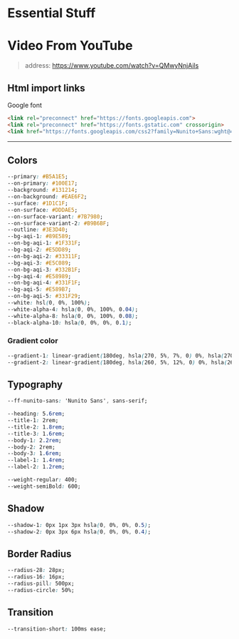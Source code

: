 # Essential Stuff


# Video From YouTube

> address: https://www.youtube.com/watch?v=QMwyNnjAils

## Html import links

Google font

``` html
<link rel="preconnect" href="https://fonts.googleapis.com">
<link rel="preconnect" href="https://fonts.gstatic.com" crossorigin>
<link href="https://fonts.googleapis.com/css2?family=Nunito+Sans:wght@400;600&display=swap" rel="stylesheet">
```

---

## Colors

``` css
--primary: #B5A1E5; 
--on-primary: #100E17; 
--background: #131214;
--on-background: #EAE6F2;
--surface: #1D1C1F;
--on-surface: #DDDAE5;
--on-surface-variant: #7B7980; 
--on-surface-variant-2: #B9B6BF;
--outline: #3E3D40;
--bg-aqi-1: #89E589;
--on-bg-aqi-1: #1F331F;
--bg-aqi-2: #E5DD89;
--on-bg-aqi-2: #33311F;
--bg-aqi-3: #E5C089;
--on-bg-aqi-3: #332B1F;
--bg-aqi-4: #E58989;
--on-bg-aqi-4: #331F1F;
--bg-aqi-5: #E589B7;
--on-bg-aqi-5: #331F29;
--white: hsl(0, 0%, 100%);
--white-alpha-4: hsla(0, 0%, 100%, 0.04);
--white-alpha-8: hsla(0, 0%, 100%, 0.08);
--black-alpha-10: hsla(0, 0%, 0%, 0.1);
```

### Gradient color

``` css
--gradient-1: linear-gradient(180deg, hsla(270, 5%, 7%, 0) 0%, hsla(270, 5%, 7%, 0.8) 65%, hsl(270, 5%, 7%) 100%);
--gradient-2: linear-gradient(180deg, hsla(260, 5%, 12%, 0) 0%, hsla(260, 5%, 12%, 0.8) 65%, hsl(260, 5%, 12%) 100%);
```

## Typography

``` css
--ff-nunito-sans: 'Nunito Sans', sans-serif;

--heading: 5.6rem;
--title-1: 2rem;
--title-2: 1.8rem;
--title-3: 1.6rem;
--body-1: 2.2rem;
--body-2: 2rem;
--body-3: 1.6rem;
--label-1: 1.4rem;
--label-2: 1.2rem;

--weight-regular: 400;
--weight-semiBold: 600;
```

## Shadow

``` css
--shadow-1: 0px 1px 3px hsla(0, 0%, 0%, 0.5);
--shadow-2: 0px 3px 6px hsla(0, 0%, 0%, 0.4);
```

## Border Radius

``` css
--radius-28: 28px;
--radius-16: 16px;
--radius-pill: 500px;
--radius-circle: 50%;
```

## Transition

``` css
--transition-short: 100ms ease;
```
